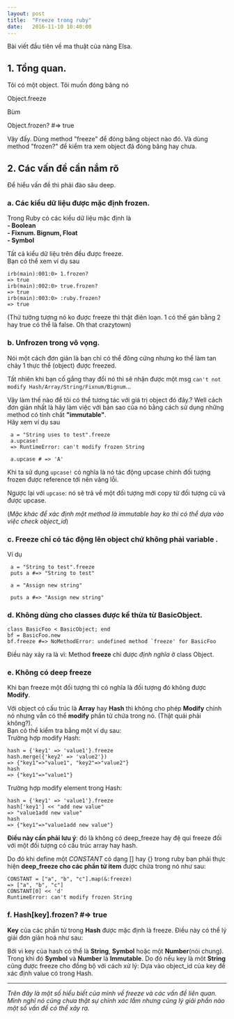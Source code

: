 ```yaml
---
layout: post
title:  "Freeze trong ruby"
date:   2016-11-10 10:40:00
---
```

Bài viết đầu tiên về ma thuật của nàng Elsa.  

## 1. Tổng quan. 
   Tôi có một object. Tôi muốn đóng băng nó

   Object.freeze 

   Bùm

   Object.frozen? #=> true

Vậy đấy. Dùng method "freeze" để đóng băng object nào đó.
Và dùng method "frozen?" để kiểm tra xem object đã đóng băng hay chưa.

## 2. Các vấn đề cần nắm rõ
Để hiểu vấn đề thì phải đào sâu deep.  
### a. Các kiểu dữ liệu được mặc định frozen.  

Trong Ruby có các kiểu dữ liệu mặc định là  
   **- Boolean  
     - Fixnum. Bignum, Float  
     -  Symbol**

Tất cả kiểu dữ liệu trên đều được freeze.  
Bạn có thể xem ví dụ sau
  
```
irb(main):001:0> 1.frozen? 
=> true  
irb(main):002:0> true.frozen?  
=> true  
irb(main):003:0> :ruby.frozen?  
=> true  
```
(Thử tưởng tượng nó ko được freeze thì thật điên loạn. 1 có thể gán bằng 2 hay true có thể là false. Oh that crazytown) 

### b. Unfrozen trong vô vọng.

Nói một cách đơn giản là bạn chỉ có thể đông cứng nhưng ko thể làm tan chảy 1 thực thể (object) được freezed.

Tất nhiên khi bạn cố gắng thay đổi nó thì sẽ nhận được một msg `can't not modify Hash/Array/String/Fixnum/Bignum`...

Vậy làm thế nào để tôi có thể tương tác với giá trị object đó đây.?
Well cách đơn giản nhất là hãy làm việc với bản sao của nó bằng cách sử dụng những method có tính chất **"immutable"**.  
Hãy xem ví dụ sau  

```
 a = "String uses to test".freeze
 a.upcase!
 => RuntimeError: can't modify frozen String
 
 a.upcase # => 'A'
```
Khi ta sử dụng `upcase!` có nghĩa là nó tác động upcase chính đối tượng frozen được reference tới nên văng lỗi.

Ngược lại với `upcase`: nó sẽ trả về một đối tượng mới copy từ đối tượng cũ và được upcase.

(*Mặc khác để xác định một method là immutable hay ko thì có thể dựa vào việc check object_id*) 

### c. Freeze chỉ có tác động lên object chứ không phải variable .
Ví dụ  

```
 a = "String to test".freeze
 puts a #=> "String to test"
 
 a = "Assign new string"
 
 puts a #=> "Assign new string"

```
### d. Không dùng cho  classes được kế thừa từ BasicObject.
```
class BasicFoo < BasicObject; end
bf = BasicFoo.new
bf.freeze #=> NoMethodError: undefined method `freeze' for BasicFoo
```
Điều này xảy ra là vì: Method **freeze** chỉ được *định nghĩa* ở class Object.

### e. Không có deep freeze 
Khi bạn freeze một đối tượng thì có nghĩa là đối tượng đó không được **Modify**.

Với object có cấu trúc là  **Array** hay **Hash** thì không cho phép **Modify** chính nó nhưng vẫn có thể **modify** phần tử chứa trong nó.
(Thật quái phải không?).  
Bạn có thể kiểm tra bằng một ví dụ sau:  
Trường hợp modify Hash:

```
hash = {'key1' => 'value1'}.freeze
hash.merge({'key2' => 'value2'})
=> {"key1"=>"value1", "key2"=>"value2"}
hash
=> {"key1"=>"value1"}
```
Trường hợp modify element trong Hash:

```
hash = {'key1' => 'value1'}.freeze
hash['key1'] << "add new value"
=> "value1add new value"
hash
=> {"key1"=>"value1add new value"}
```

**Điều này cần phải lưu ý**: đó là không có deep_freeze hay đệ qui freeze đối với một đối tượng có cấu trúc array hay hash.

Do đó khi define một *CONSTANT* có dạng [] hay {} trong ruby bạn phải thực hiện **deep_freeze cho các phần tử item** được chứa trong nó như sau:

```
CONSTANT = ["a", "b", "c"].map(&:freeze)
=> ["a", "b", "c"]
CONSTANT[0] << 'd'
RuntimeError: can't modify frozen String

``` 
### f. Hash[key].frozen? #=> true

**Key** của các phần tử trong **Hash** được mặc định là freeze. Điều này có thể lý giải đơn giản hoá như sau:  

   Bởi vì key của hash có thể là **String**, **Symbol** hoặc một **Number**(nói chung). Trong khi đó **Symbol** và **Number** là **Immutable**. Do đó nếu key là môt **String** cũng được freeze cho đồng bộ với cách xử lý: Dựa vào object_id của key để xác định value có trong Hash.

---   
*Trên đây là một số hiểu biết của mình về freeze và các vấn đề liên quan. Mình nghĩ nó cũng chưa thật sự chính xác lắm nhưng cũng lý giải phần nào một số vấn đề có thể xảy ra.*
